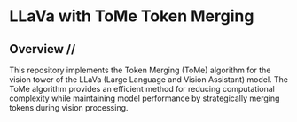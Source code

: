 # LLaVa with ToMe Token Merging

## Overview //
This repository implements the Token Merging (ToMe) algorithm for the vision tower of the LLaVa (Large Language and Vision Assistant) model. The ToMe algorithm provides an efficient method for reducing computational complexity while maintaining model performance by strategically merging tokens during vision processing.
